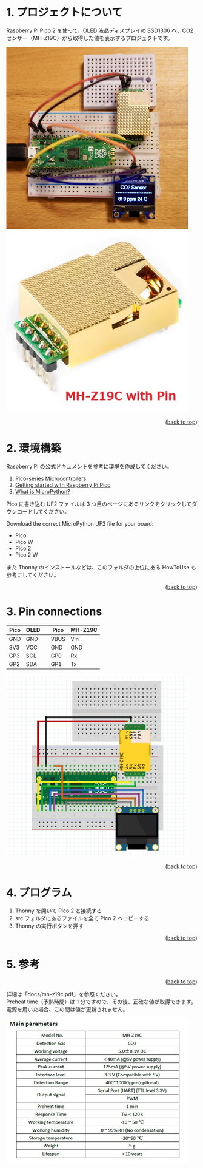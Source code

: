 <a name="readme-top"></a>

<!-- ABOUT THE PROJECT -->

# 1. プロジェクトについて

Raspberry Pi Pico 2 を使って、OLED 液晶ディスプレイの SSD1306 へ、CO2 センサー（MH-Z19C）から取得した値を表示するプロジェクトです。

<p>
  <img src="./images/DSC00377.JPEG" width="480">
  <img src="./images/MH-Z19C.jpg" width="480">
</p>

<p align="right">(<a href="#readme-top">back to top</a>)</p>

# 2. 環境構築

Raspberry Pi の公式ドキュメントを参考に環境を作成してください。

1. [Pico-series Microcontrollers](https://www.raspberrypi.com/documentation/microcontrollers/pico-series.html)
1. [Getting started with Raspberry Pi Pico](https://projects.raspberrypi.org/en/projects/getting-started-with-the-pico)
1. [What is MicroPython?](https://www.raspberrypi.com/documentation/microcontrollers/micropython.html)

Pico に書き込む UF2 ファイルは 3 つ目のページにあるリンクをクリックしてダウンロードしてください。

Download the correct MicroPython UF2 file for your board:

- Pico
- Pico W
- Pico 2
- Pico 2 W

また Thonny のインストールなどは、このフォルダの上位にある HowToUse も参考にしてください。

<p align="right">(<a href="#readme-top">back to top</a>)</p>

# 3. Pin connections

| Pico | OLED |     | Pico | MH-Z19C |
| ---- | ---- | --- | ---- | ------- |
| GND  | GND  |     | VBUS | Vin     |
| 3V3  | VCC  |     | GND  | GND     |
| GP3  | SCL  |     | GP0  | Rx      |
| GP2  | SDA  |     | GP1  | Tx      |

<img src="./images/wiring-diagram.jpg" width="480">

<p align="right">(<a href="#readme-top">back to top</a>)</p>

# 4. プログラム

1. Thonny を開いて Pico 2 と接続する
2. src フォルダにあるファイルを全て Pico 2 へコピーする
3. Thonny の実行ボタンを押す

<p align="right">(<a href="#readme-top">back to top</a>)</p>

# 5. 参考

<p align="right">(<a href="#readme-top">back to top</a>)</p>

詳細は「docs/mh-z19c.pdf」を参照ください。  
Preheat time（予熱時間）は 1 分ですので、その後、正確な値が取得できます。電源を用いた場合、この間は値が更新されません。

<img src="./images/MH-Z19C-param.jpg" width="480">
